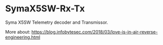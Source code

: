 # SymaX5SW-Rx-Tx
Syma X5SW Telemetry decoder and Transmissor.

More about: https://blog.infobytesec.com/2018/03/love-is-in-air-reverse-engineering.html
